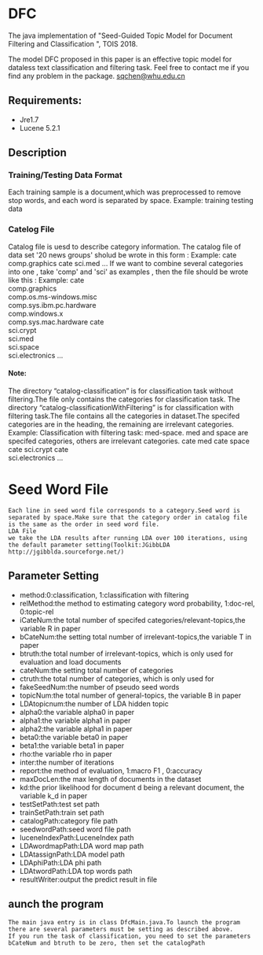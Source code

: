 DFC
====

The java implementation of "Seed-Guided Topic Model for Document Filtering and Classification ", TOIS 2018. 

The model DFC proposed in this paper is an effective topic model for dataless text classification and filtering task.
Feel free to contact me if you find any problem in the package.
sqchen@whu.edu.cn 

## Requirements:
* Jre1.7
* Lucene 5.2.1

## Description
### Training/Testing Data Format
Each training sample is a document,which was preprocessed to remove stop words,  and each word is separated by space.
Example: training testing data

### Catelog File
  Catalog file is uesd to describe category information. The catalog file of data set '20 news groups' sholud be wrote in this form : 
  Example: 
  cate 
  comp.graphics 
  cate 
  sci.med ... 
  If we want to combine several categories into one , take 'comp' and 'sci' as examples , then the file should be wrote like this : 
  Example: 
  cate  
  comp.graphics  
  comp.os.ms-windows.misc  
  comp.sys.ibm.pc.hardware  
  comp.windows.x  
  comp.sys.mac.hardware 
  cate  
  sci.crypt  
  sci.med  
  sci.space  
  sci.electronics ... 
 
#### Note:
The directory “catalog-classification” is for classification task without filtering.The file only contains the categories for classification task. 
The directory “catalog-classificationWithFiltering” is for classification with filtering task.The file contains all the categories in dataset.The specifed categories are in the heading, the remaining are irrelevant categories. 
    Example: 
    Classification with filtering task: med-space. med and space are specifed categories, others are irrelevant categories. 
     cate 
    med 
    cate 
    space 
    cate 
    sci.crypt 
    cate  
    sci.electronics ... 

# Seed Word File
    Each line in seed word file corresponds to a category.Seed word is separated by space.Make sure that the category order in catalog file is the same as the order in seed word file. 
    LDA File 
    we take the LDA results after running LDA over 100 iterations, using the default parameter setting(Toolkit:JGibbLDA http://jgibblda.sourceforge.net/)

## Parameter Setting
* method:0:classification, 1:classification with filtering 
* relMethod:the method to estimating category word probability, 1:doc-rel, 0:topic-rel        
* iCateNum:the total number of specifed categories/relevant-topics,the variable R in paper
* bCateNum:the setting total number of irrelevant-topics,the variable T in paper
* btruth:the total number of irrelevant-topics, which is only used for evaluation and load documents
* cateNum:the setting total number of categories
* ctruth:the total number of categories, which is only used for 
* fakeSeedNum:the number of pseudo seed words
* topicNum:the total number of general-topics, the variable B in paper
* LDAtopicnum:the number of LDA hidden topic
* alpha0:the variable alpha0 in paper  
* alpha1:the variable alpha1 in paper
* alpha2:the variable alpha1 in paper
* beta0:the variable beta0 in paper
* beta1:the variable beta1 in paper
* rho:the variable rho in paper
* inter:the number of iterations
* report:the method of evaluation, 1:macro F1 , 0:accuracy
* maxDocLen:the max length of documents in the dataset
* kd:the prior likelihood for document d being a relevant document, the variable k_d in paper
* testSetPath:test set path
* trainSetPath:train set path
* catalogPath:category file path
* seedwordPath:seed word file path
* luceneIndexPath:LuceneIndex path
* LDAwordmapPath:LDA word map path
* LDAtassignPath:LDA model path
* LDAphiPath:LDA phi path
* LDAtwordPath:LDA top words path
* resultWriter:output the predict result in file

## aunch the program
    The main java entry is in class DfcMain.java.To launch the program there are several parameters must be setting as described above.  
    If you run the task of classification, you need to set the parameters bCateNum and btruth to be zero, then set the catalogPath

